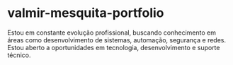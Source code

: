 # valmir-mesquita-portfolio
Estou em constante evolução profissional, buscando conhecimento em áreas como desenvolvimento de sistemas, automação, segurança e redes. Estou aberto a oportunidades em tecnologia, desenvolvimento e suporte técnico.
